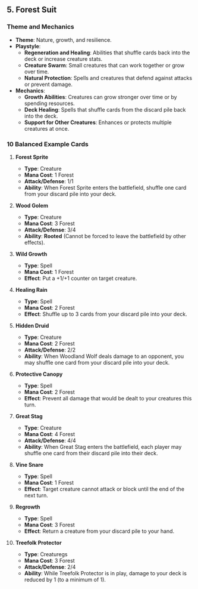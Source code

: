 ## **5\. Forest Suit**

### **Theme and Mechanics**

- **Theme**: Nature, growth, and resilience.
- **Playstyle**:
  - **Regeneration and Healing**: Abilities that shuffle cards back into the deck or increase creature stats.
  - **Creature Swarm**: Small creatures that can work together or grow over time.
  - **Natural Protection**: Spells and creatures that defend against attacks or prevent damage.
- **Mechanics**:
  - **Growth Abilities**: Creatures can grow stronger over time or by spending resources.
  - **Deck Healing**: Spells that shuffle cards from the discard pile back into the deck.
  - **Support for Other Creatures**: Enhances or protects multiple creatures at once.

### **10 Balanced Example Cards**

1.  **Forest Sprite**

    - **Type**: Creature
    - **Mana Cost**: 1 Forest
    - **Attack/Defense**: 1/1
    - **Ability**: When Forest Sprite enters the battlefield, shuffle one card from your discard pile into your deck.

2.  **Wood Golem**

    - **Type**: Creature
    - **Mana Cost**: 3 Forest
    - **Attack/Defense**: 3/4
    - **Ability**: **Rooted** (Cannot be forced to leave the battlefield by other effects).

3.  **Wild Growth**

    - **Type**: Spell
    - **Mana Cost**: 1 Forest
    - **Effect**: Put a +1/+1 counter on target creature.

4.  **Healing Rain**

    - **Type**: Spell
    - **Mana Cost**: 2 Forest
    - **Effect**: Shuffle up to 3 cards from your discard pile into your deck.

5.  **Hidden Druid**

    - **Type**: Creature
    - **Mana Cost**: 2 Forest
    - **Attack/Defense**: 2/2
    - **Ability**: When Woodland Wolf deals damage to an opponent, you may shuffle one card from your discard pile into your deck.

6.  **Protective Canopy**

    - **Type**: Spell
    - **Mana Cost**: 2 Forest
    - **Effect**: Prevent all damage that would be dealt to your creatures this turn.

7.  **Great Stag**

    - **Type**: Creature
    - **Mana Cost**: 4 Forest
    - **Attack/Defense**: 4/4
    - **Ability**: When Great Stag enters the battlefield, each player may shuffle one card from their discard pile into their deck.

8.  **Vine Snare**

    - **Type**: Spell
    - **Mana Cost**: 1 Forest
    - **Effect**: Target creature cannot attack or block until the end of the next turn.

9.  **Regrowth**

    - **Type**: Spell
    - **Mana Cost**: 3 Forest
    - **Effect**: Return a creature from your discard pile to your hand.

10. **Treefolk Protector**

    - **Type**: Creaturegs
    - **Mana Cost**: 3 Forest
    - **Attack/Defense**: 2/4
    - **Ability**: While Treefolk Protector is in play, damage to your deck is reduced by 1 (to a minimum of 1).
